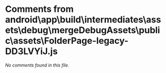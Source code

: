 # Comments from android\app\build\intermediates\assets\debug\mergeDebugAssets\public\assets\FolderPage-legacy-DD3LVYiJ.js

*No comments found in this file.*
